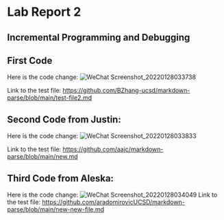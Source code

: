 # Lab Report 2
## Incremental Programming and Debugging


## First Code

Here is the code change:
![WeChat Screenshot_20220128033738](https://user-images.githubusercontent.com/97600878/151540505-bb494a50-5062-444a-89c0-aa2645a439b0.png)

Link to the test file: https://github.com/BZhang-ucsd/markdown-parse/blob/main/test-file2.md


## Second Code from Justin:

Here is the code change:
![WeChat Screenshot_20220128033833](https://user-images.githubusercontent.com/97600878/151540627-920e0eb0-c972-4701-a9c8-dc2ac4419ab8.png)

Link to the test file: https://github.com/aajc/markdown-parse/blob/main/new.md

## Third Code from Aleska:

Here is the code change:
![WeChat Screenshot_20220128034049](https://user-images.githubusercontent.com/97600878/151541020-bd18266e-77ad-4c6b-9e69-772bf97bdead.png)
Link to the test file: https://github.com/aradomirovicUCSD/markdown-parse/blob/main/new-new-file.md
